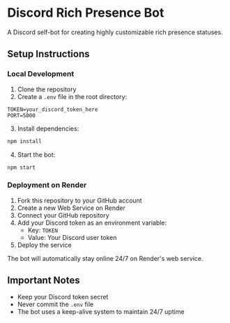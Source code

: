 # Discord Rich Presence Bot

A Discord self-bot for creating highly customizable rich presence statuses.

## Setup Instructions

### Local Development
1. Clone the repository
2. Create a `.env` file in the root directory:
```env
TOKEN=your_discord_token_here
PORT=5000
```
3. Install dependencies:
```bash
npm install
```
4. Start the bot:
```bash
npm start
```

### Deployment on Render
1. Fork this repository to your GitHub account
2. Create a new Web Service on Render
3. Connect your GitHub repository
4. Add your Discord token as an environment variable:
   - Key: `TOKEN`
   - Value: Your Discord user token
5. Deploy the service

The bot will automatically stay online 24/7 on Render's web service.

## Important Notes
- Keep your Discord token secret
- Never commit the `.env` file
- The bot uses a keep-alive system to maintain 24/7 uptime
